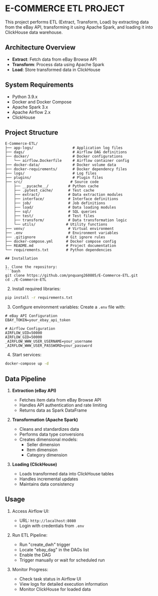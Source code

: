 # E-COMMERCE ETL PROJECT

This project performs ETL (Extract, Transform, Load) by extracting data from the eBay API, transforming it using Apache Spark, and loading it into ClickHouse data warehouse.

## Architecture Overview

- **Extract**: Fetch data from eBay Browse API
- **Transform**: Process data using Apache Spark
- **Load**: Store transformed data in ClickHouse

## System Requirements

- Python 3.9.x
- Docker and Docker Compose
- Apache Spark 3.x
- Apache Airflow 2.x
- ClickHouse

## Project Structure

```
E-Commerce-ETL/
├── app-logs/                  # Application log files
├── dags/                      # Airflow DAG definitions
├── docker/                    # Docker configurations
│   └── airflow.Dockerfile     # Airflow container config
├── docker-data/               # Docker volume data
├── docker-requirements/       # Docker dependency files
├── logs/                      # Log files
├── plugins/                   # Plugin files
├── src/                      # Source code
│   ├── __pycache__/         # Python cache
│   ├── .pytest_cache/       # Test cache
│   ├── extract/             # Data extraction modules
│   ├── interface/           # Interface definitions
│   ├── job/                 # Job definitions
│   ├── load/                # Data loading modules
│   ├── sql/                 # SQL queries
│   ├── test/                # Test files
│   ├── transform/           # Data transformation logic
│   └── utils/              # Utility functions
├── venv/                    # Virtual environment
├── .env                     # Environment variables
├── .gitignore              # Git ignore rules
├── docker-compose.yml      # Docker compose config
├── README.md               # Project documentation
└── requirements.txt        # Python dependencies

## Installation

1. Clone the repository:
```bash
git clone https://github.com/pnquang260805/E-Commerce-ETL.git
cd ./E-Commerce-ETL
```

2. Install required libraries:
```bash
pip install -r requirements.txt
```

3. Configure environment variables:
Create a `.env` file with:
```
# eBay API Configuration
EBAY_TOKEN=your_ebay_api_token

# Airflow Configuration
AIRFLOW_UID=50000
AIRFLOW_GID=50000
_AIRFLOW_WWW_USER_USERNAME=your_username
_AIRFLOW_WWW_USER_PASSWORD=your_password
```

4. Start services:
```bash
docker-compose up -d
```

## Data Pipeline

1. **Extraction (eBay API)**
   - Fetches item data from eBay Browse API
   - Handles API authentication and rate limiting
   - Returns data as Spark DataFrame

2. **Transformation (Apache Spark)**
   - Cleans and standardizes data
   - Performs data type conversions
   - Creates dimensional models:
     - Seller dimension
     - Item dimension
     - Category dimension

3. **Loading (ClickHouse)**
   - Loads transformed data into ClickHouse tables
   - Handles incremental updates
   - Maintains data consistency

## Usage

1. Access Airflow UI:
   - URL: `http://localhost:8080`
   - Login with credentials from `.env`

2. Run ETL Pipeline:
   - Run "create_dwh" trigger
   - Locate "ebay_dag" in the DAGs list
   - Enable the DAG
   - Trigger manually or wait for scheduled run

3. Monitor Progress:
   - Check task status in Airflow UI
   - View logs for detailed execution information
   - Monitor ClickHouse for loaded data

